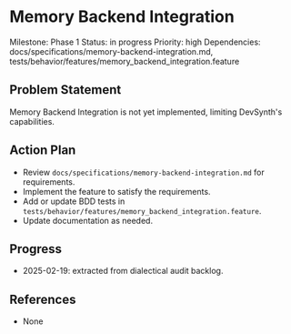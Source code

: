 # Memory Backend Integration
Milestone: Phase 1
Status: in progress
Priority: high
Dependencies: docs/specifications/memory-backend-integration.md, tests/behavior/features/memory_backend_integration.feature

## Problem Statement
Memory Backend Integration is not yet implemented, limiting DevSynth's capabilities.


## Action Plan
- Review `docs/specifications/memory-backend-integration.md` for requirements.
- Implement the feature to satisfy the requirements.
- Add or update BDD tests in `tests/behavior/features/memory_backend_integration.feature`.
- Update documentation as needed.

## Progress
- 2025-02-19: extracted from dialectical audit backlog.

## References
- None
